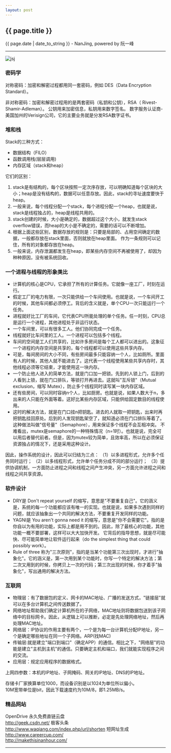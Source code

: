 ```yaml
---
layout: post
---
```


<h2>{{ page.title }}</h2>
<p class='meta'>{{ page.date | date_to_string }} - NanJing,  powered by 阮一峰</p>

----------


![jsj](http://pic.baike.soso.com/p/20130717/20130717142914-893252179.jpg)



### 密码学 ###
对称密码：加密和解密过程都用同一套密码，例如 DES（Data Encryption Standard）。

非对称密码：加密和解密过程用的是两套密码（私钥和公钥），RSA（ Rivest-Shamir-Adleman）。
公钥用来加密信息，私钥用来数字签名。
数字服务认证商-美国加州的Verisign公司，它的主要业务就是分发RSA数字证书。

### 堆和栈 ###
Stack的三种方式：
 
- 数据结构（FILO）
- 函数调用栈(层层调用)
- 内存区域（stack和heap）

它们的区别：

1. stack是有结构的，每个区块按照一定次序存放，可以明确知道每个区块的大小；heap是没有结构的，数据可以任意存放。因此，stack的寻址速度要快于heap。
2.  一般来说，每个线程分配一个stack，每个进程分配一个heap，也就是说，stack是线程独占的，heap是线程共用的。
3.  stack创建的时候，大小是确定的，数据超过这个大小，就发生stack overflow错误，而heap的大小是不确定的，需要的话可以不断增加。
4.  根据上面这些区别，数据存放的规则是：只要是局部的、占用空间确定的数据，一般都存放在stack里面，否则就放在heap里面。
作为一条规则可以记住，所有的对象都存放在heap。
5.	一般来说，内存泄漏都发生在heap，即某些内存空间不再被使用了，却因为种种原因，没有被系统回收。

### 一个进程与线程的形象类比 ###
- 计算机的核心是CPU，它承担了所有的计算任务。它就像一座工厂，时刻在运行。
- 假定工厂的电力有限，一次只能供给一个车间使用。也就是说，一个车间开工的时候，其他车间都必须停工。背后的含义就是，单个CPU一次只能运行一个任务。
- 进程就好比工厂的车间，它代表CPU所能处理的单个任务。任一时刻，CPU总是运行一个进程，其他进程处于非运行状态。
- 一个车间里，可以有很多工人。他们协同完成一个任务。
- 线程就好比车间里的工人。一个进程可以包括多个线程。
- 车间的空间是工人们共享的，比如许多房间是每个工人都可以进出的。这象征一个进程的内存空间是共享的，每个线程都可以使用这些共享内存。
- 可是，每间房间的大小不同，有些房间最多只能容纳一个人，比如厕所。里面有人的时候，其他人就不能进去了。这代表一个线程使用某些共享内存时，其他线程必须等它结束，才能使用这一块内存。
- 一个防止他人进入的简单方法，就是门口加一把锁。先到的人锁上门，后到的人看到上锁，就在门口排队，等锁打开再进去。这就叫"互斥锁"（Mutual exclusion，缩写 Mutex），防止多个线程同时读写某一块内存区域。
- 还有些房间，可以同时容纳n个人，比如厨房。也就是说，如果人数大于n，多出来的人只能在外面等着。这好比某些内存区域，只能供给固定数目的线程使用。
- 这时的解决方法，就是在门口挂n把钥匙。进去的人就取一把钥匙，出来时再把钥匙挂回原处。后到的人发现钥匙架空了，就知道必须在门口排队等着了。这种做法叫做"信号量"（Semaphore），用来保证多个线程不会互相冲突。
不难看出，mutex是semaphore的一种特殊情况（n=1时）。也就是说，完全可以用后者替代前者。但是，因为mutex较为简单，且效率高，所以在必须保证资源独占的情况下，还是采用这种设计。

因此，操作系统的设计，因此可以归结为三点：
（1）以多进程形式，允许多个任务同时运行；
（2）以多线程形式，允许单个任务分成不同的部分运行；
（3）提供协调机制，一方面防止进程之间和线程之间产生冲突，另一方面允许进程之间和线程之间共享资源。

### 软件设计 ###
- DRY是 Don't repeat yourself 的缩写，意思是"不要重复自己"。它的涵义是，系统的每一个功能都应该有唯一的实现。也就是说，如果多次遇到同样的问题，就应该抽象出一个共同的解决方法，不要重复开发同样的功能。
- YAGNI是 You aren't gonna need it 的缩写，意思是"你不会需要它"。指的是你自以为有用的功能，实际上都是用不到的。因此，除了最核心的功能，其他功能一概不要部署，这样可以大大加快开发。
它背后的指导思想，就是尽可能快、尽可能简单地让软件运行起来（do the simplest thing that could possibly work）。
- Rule of three 称为"三次原则"，指的是当某个功能第三次出现时，才进行"抽象化"。它的涵义是，第一次用到某个功能时，你写一个特定的解决方法；第二次又用到的时候，你拷贝上一次的代码；第三次出现的时候，你才着手"抽象化"，写出通用的解决方法。

### 互联网 ###

- 物理层：有了数据包的定义、网卡的MAC地址、广播的发送方式，"链接层"就可以在多台计算机之间传送数据了。
- 网络地址帮助我们确定计算机所在的子网络，MAC地址则将数据包送到该子网络中的目标网卡。因此，从逻辑上可以推断，必定是先处理网络地址，然后再处理MAC地址。
- 网络层：IP协议的作用主要有两个，一个是为每一台计算机分配IP地址，另一个是确定哪些地址在同一个子网络。ARP(找MAC)
- 传输层:就是建立"端口到端口"（确定APP）的通信。相比之下，"网络层"的功能是建立"主机到主机"的通信。只要确定主机和端口，我们就能实现程序之间的交流。
- 应用层：规定应用程序的数据格式。

上网四参数：本机的IP地址、子网掩码、网关的IP地址、DNS的IP地址。

存储卡厂家换算单位1000，而设备识别是以1024为单位所以偏小。  
10M宽带单位是bit，因此下载速度约为10M/8，即1.25MB/s。  


### 精品网站 ###
OpenDrive 永久免费直链云盘  
http://geek.csdn.net/ 极客头条  
http://www.waqiang.com/index.php/url/shorten 短网址生成  
http://www.careercup.com/  
http://makethisinanhour.com/ 

----------
